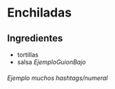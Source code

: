 # Enchiladas
## Ingredientes
* tortillas
* salsa
_EjemploGuionBajo_
###### Ejemplo muchos hashtags/numeral
